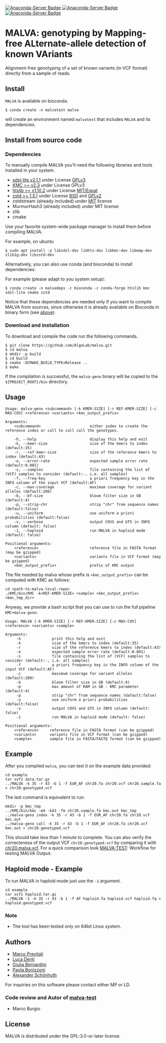 [![Anaconda-Server Badge](https://anaconda.org/bioconda/malva/badges/installer/conda.svg)](https://conda.anaconda.org/bioconda)
[![Anaconda-Server Badge](https://anaconda.org/bioconda/malva/badges/platforms.svg)](https://anaconda.org/bioconda/malva)
[![Anaconda-Server Badge](https://anaconda.org/bioconda/malva/badges/license.svg)](https://anaconda.org/bioconda/malva)

# MALVA: genotyping by Mapping-free ALternate-allele detection of known VAriants

Alignment-free genotyping of a set of known variants (in VCF format) directly from a sample of reads.

## Install

`MALVA` is available on bioconda.
```shell
$ conda create -n malvatest malva
```
will create an environment named `malvatest` that includes `MALVA` and its dependencies.

## Install from source code

### Dependencies

To manually compile MALVA you'll need the following libraries and tools installed in your system.

* [sdsl-lite v2.1.1](https://github.com/simongog/sdsl-lite/tree/v2.1.1) under License [GPLv3](https://github.com/simongog/sdsl-lite/blob/master/COPYING)
* [KMC >= v2.3](https://github.com/refresh-bio/KMC/tree/master) under License GPLv3
* [htslib >= v1.10.2](https://github.com/samtools/htslib/tree/1.10.2) under License [MIT/Expat](https://github.com/samtools/htslib/blob/develop/LICENSE)
* [zstd >= 1.5.1](https://github.com/facebook/zstd) under License [BSD](https://github.com/facebook/zstd/blob/dev/LICENSE) and [GPLv2](https://github.com/facebook/zstd/blob/dev/COPYING)
* zstdstream (already included) under [MIT](https://github.com/TorchCraft/TorchCraftAI/blob/main/LICENSE) license
* MurmurHash3 (already included) under MIT license
* zlib
* cmake

Use your favorite system-wide package manager to install them before compiling MALVA.

For example, on ubuntu
```shell
$ sudo apt install -y libsdsl-dev libhts-dev libkmc-dev libomp-dev zlib1g-dev libzstd-dev
```

Alternatively, you can also use conda (and bioconda) to install dependencies:

For example (please adapt to you system setup):

``` shell
$ conda create -n malvadeps -c bioconda -c conda-forge htslib kmc sdsl-lite cmake zstd
```

Notice that these dependencies are needed only if you want to compile MALVA from sources,
since otherwise it is already available on Bioconda in binary form (see [above](#install)).


### Download and installation

To download and compile the code run the following commands.

```shell
$ git clone https://github.com/AlgoLab/malva.git
$ cd malva
$ mkdir -p build
$ cd build
$ cmake -DCMAKE_BUILD_TYPE=Release ..
$ make
```

If the compilation is successful, the `malva-geno` binary will be copied to the `${PROJECT_ROOT}/bin` directory.

## Usage
```
Usage: malva-geno <subcommand> [-k KMER-SIZE] [-r REF-KMER-SIZE] [-c MAX-COV] <reference> <variants> <kmc_output_prefix>

Arguments:
	<subcommand>                      either index to create the reference index or call to call call the genotypes.

    -h, --help                        display this help and exit
    -k, --kmer-size                   size of the kmers to index (default:35)
    -r, --ref-kmer-size               size of the reference kmers to index (default:43)
    -e, --error-rate                  expected sample error rate (default:0.001)
    -s, --samples                     file containing the list of (VCF) samples to consider (default:-, i.e. all samples)
    -f, --freq-key                    a priori frequency key in the INFO column of the input VCF (default:AF)
    -c, --max-coverage                maximum coverage for variant alleles (default:200)
    -b, --bf-size                     bloom filter size in GB (default:4)
    -p, --strip-chr                   strip "chr" from sequence names (default:false)
    -u, --uniform                     use uniform a priori probabilities (default:false)
    -v, --verbose                     output COVS and GTS in INFO column (default: false)
    -1, --haploid                     run MALVA in haploid mode (default: false)

Positional arguments:
    <reference>                       reference file in FASTA format (may be gzipped)
    <variants>                        variants file in VCF format (may be gzipped)
    <kmc_output_prefix>               prefix of KMC output
```

The file needed by malva whose prefix is `<kmc_output_prefix>` can be computed with KMC as follows:
```
cd <path-to-malva-local-repo>
./KMC/bin/KMC -k<REF-KMER-SIZE> <sample> <kmc_output_prefix> <kmc_tmp_dir>
```

Anyway, we provide a bash script that you can use to run the full pipeline `KMC+malva-geno`:
```
Usage: MALVA [-k KMER-SIZE] [-r REF-KMER-SIZE] [-c MAX-COV] <reference> <variants> <sample>

Arguments:
     -h              print this help and exit
     -k              size of the kmers to index (default:35)
     -r              size of the reference kmers to index (default:43)
     -e              expected sample error rate (default:0.001)
     -s              file containing the list of (VCF) samples to consider (default:-, i.e. all samples)
     -f              a priori frequency key in the INFO column of the input VCF (default:AF)
     -c              maximum coverage for variant alleles (default:200)
     -b              bloom filter size in GB (default:4)
     -m              max amount of RAM in GB - KMC parameter (default:4)
     -p              strip "chr" from sequence names (dafault:false)
     -u              use uniform a priori probabilities (default:false)
     -v              output COVS and GTS in INFO column (default: false)
     -1              run MALVA in haploid mode (default: false)

Positional arguments:
    <reference>     reference file in FASTA format (can be gzipped)
    <variants>      variants file in VCF format (can be gzipped)
    <sample>        sample file in FASTA/FASTQ format (can be gzipped)
```

## Example
After you compiled `malva`, you can test it on the example data provided:
```
cd example
tar xvfz data.tar.gz
../MALVA -k 35 -r 43 -b 1 -f EUR_AF chr20.fa chr20.vcf chr20.sample.fa > chr20.genotyped.vcf
```

The last command is equivalent to run:
```
mkdir -p kmc_tmp
../KMC/bin/kmc -m4 -k43 -fm chr20.sample.fa kmc.out kmc_tmp
../malva-geno index -k 35 -r 43 -b 1 -f EUR_AF chr20.fa chr20.vcf kmc.out
../malva-geno call -k 35 -r 43 -b 1 -f EUR_AF chr20.fa chr20.vcf kmc.out > chr20.genotyped.vcf
```

This should take less than 1 minute to complete. You can also verify
the correcteness of the output VCF `chr20.genotyped.vcf` by comparing
it with [chr20.malva.vcf](https://github.com/AlgoLab/malva/blob/master/example/chr20.malva.vcf).
For a quick comparison look [MALVA-TEST](https://github.com/Bunco3/malva/tree/path_to_version_2_0/malva_test): Workflow for testing MALVA Output.

## Haploid mode - Example
To run MALVA in haploid mode just use the `-1` argument.
```
cd example
tar xvfz haploid.tar.gz
../MALVA -1 -k 35 -r 43 -b 1 -f AF haploid.fa haploid.vcf haploid.fq > haploid.genotyped.vcf
```

### Note
- The tool has been tested only on 64bit Linux system.

## Authors

* [Marco Previtali](https://algolab.eu/people/previtali/)
* [Luca Denti](https://algolab.eu/people/luca-denti/)
* [Giulia Bernardini](https://algolab.eu/people/giulia-bernardini)
* [Paola Bonizzoni](https://algolab.eu/people/bonizzoni/)
* [Alexander Schönhuth](https://homepages.cwi.nl/~as/)

For inquiries on this software please contact either MP or LD.

### Code review and Autor of [malva-test](https://github.com/Bunco3/malva/tree/path_to_version_2_0/malva_test)
* Marco Burgio

## License
MALVA is distributed under the GPL-3.0-or-later license.
